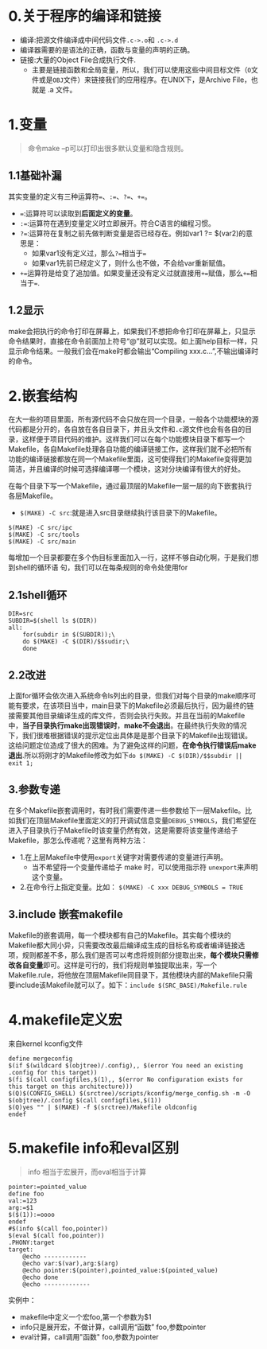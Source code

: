 # 0.关于程序的编译和链接
* 编译:把源文件编译成中间代码文件`.c->.o`和 `.c->.d`
* 编译器需要的是语法的正确，函数与变量的声明的正确。
* 链接:大量的Object File合成执行文件.
	*  主要是链接函数和全局变量，所以，我们可以使用这些中间目标文件（`O`文件或是`OBJ`文件）来链接我们的应用程序。在UNIX下，是Archive File，也就是 .a 文件。
# 1.变量
> 命令make –p可以打印出很多默认变量和隐含规则。

## 1.1基础补漏
其实变量的定义有三种运算符`=`、`:=`、`?=`、`+=`。

* `=`:运算符可以读取到**后面定义的变量**。
* `:=`:运算符在遇到变量定义时立即展开。符合C语言的编程习惯。
* `?=`:运算符在复制之前先做判断变量是否已经存在。例如var1 ?= $(var2)的意思是：
    * 如果var1没有定义过，那么`?=`相当于`=`
	* 如果var1先前已经定义了，则什么也不做，不会给var重新赋值。
*  `+=`运算符是给变了追加值。如果变量还没有定义过就直接用`+=`赋值，那么`+=`相当于`=`.

## 1.2显示
make会把执行的命令打印在屏幕上，如果我们不想把命令打印在屏幕上，只显示命令结果时，直接在命令前面加上符号“@”就可以实现。如上面help目标一样，只显示命令结果。一般我们会在make时都会输出“Compiling xxx.c…”,不输出编译时的命令。

# 2.嵌套结构

在大一些的项目里面，所有源代码不会只放在同一个目录，一般各个功能模块的源代码都是分开的，各自放在各自目录下，并且头文件和`.c`源文件也会有各自的目录，这样便于项目代码的维护。这样我们可以在每个功能模块目录下都写一个Makefile，各自Makefile处理各自功能的编译链接工作，这样我们就不必把所有功能的编译链接都放在同一个Makefile里面，这可使得我们的Makefile变得更加简洁，并且编译的时候可选择编译哪一个模块，这对分块编译有很大的好处。

在每个目录下写一个Makefile，通过最顶层的Makefile一层一层的向下嵌套执行各层Makefile。

* `$(MAKE) -C src`:就是进入src目录继续执行该目录下的Makefile。

```make
$(MAKE) -C src/ipc  
$(MAKE) -C src/tools  
$(MAKE) -C src/main  
```

每增加一个目录都要在多个伪目标里面加入一行，这样不够自动化啊，于是我们想到shell的循环语 句，我们可以在每条规则的命令处使用for

## 2.1shell循环
```make
DIR=src
SUBDIR=$(shell ls $(DIR))
all:
	for(subdir in $(SUBDIR));\
	do $(MAKE) -C $(DIR)/$$sudir;\
	done
```
## 2.2改进
上面for循环会依次进入系统命令ls列出的目录，但我们对每个目录的make顺序可能有要求，在该项目当中，main目录下的Makefile必须最后执行，因为最终的链接需要其他目录编译生成的库文件，否则会执行失败。并且在当前的Makefile中，**当子目录执行make出现错误时**，**make不会退出**。在最终执行失败的情况下，我们很难根据错误的提示定位出具体是是那个目录下的Makefile出现错误。这给问题定位造成了很大的困难。为了避免这样的问题，**在命令执行错误后make退出**.所以将刚才的Makefile修改为如下`do $(MAKE) -C $(DIR)/$$subdir || exit 1;`

## 3.参数专递

在多个Makefile嵌套调用时，有时我们需要传递一些参数给下一层Makefile。比如我们在顶层Makefile里面定义的打开调试信息变量`DEBUG_SYMBOLS`，我们希望在进入子目录执行子Makefile时该变量仍然有效，这是需要将该变量传递给子Makefile，那怎么传递呢？这里有两种方法：

* 1.在上层Makefile中使用`export`关键字对需要传递的变量进行声明。
	* 当不希望将一个变量传递给子 make 时，可以使用指示符 `unexport`来声明这个变量。
* 2.在命令行上指定变量。比如：
	 `$(MAKE) -C xxx DEBUG_SYMBOLS = TRUE`

## 3.include 嵌套makefile
Makefile的嵌套调用，每一个模块都有自己的Makefile。其实每个模块的Makefile都大同小异，只需要改改最后编译成生成的目标名称或者编译链接选项，规则都差不多，那么我们是否可以考虑将规则部分提取出来，**每个模块只需修改各自变量**即可。这样是可行的，我们将规则单独提取出来，写一个Makefile.rule，将他放在顶层Makefile同目录下，其他模块内部的Makefile只需要include该Makefile就可以了。如下：`include $(SRC_BASE)/Makefile.rule` 

# 4.makefile定义宏
来自kernel kconfig文件

```make
define mergeconfig
$(if $(wildcard $(objtree)/.config),, $(error You need an existing .config for this target))
$(fi $(call configfiles,$(1),, $(error No configuration exists for this target on this architecture)))
$(Q)$(CONFIG_SHELL) $(srctree)/scripts/kconfig/merge_config.sh -m -O $(objtree)/.config $(call configfiles,$(1))
$(Q)yes "" | $(MAKE) -f $(srctree)/Makefile oldconfig
endef
```

# 5.makefile info和eval区别
> info 相当于宏展开，而eval相当于计算

```make
pointer:=pointed_value
define foo
val:=123
arg:=$1
$($(1)):=oooo
endef
#$(info $(call foo,pointer))
$(eval $(call foo,pointer))
.PHONY:target
target:
	@echo ------------
	@echo var:$(var),arg:$(arg)
	@echo pointer:$(pointer),pointed_value:$(pointed_value)
	@echo done
	@echo -------------
```
实例中：

* makefile中定义一个宏foo,第一个参数为$1
* info只是展开宏，不做计算，call调用“函数” foo,参数pointer
* eval计算，call调用"函数" foo,参数为pointer
